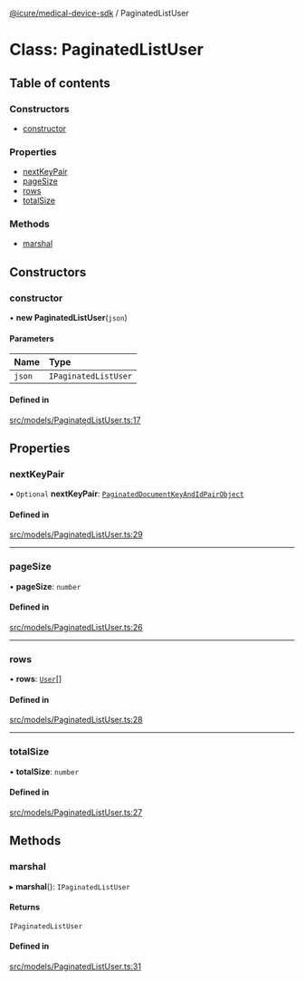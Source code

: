 [@icure/medical-device-sdk](../modules.md) / PaginatedListUser

# Class: PaginatedListUser

## Table of contents

### Constructors

- [constructor](PaginatedListUser.md#constructor)

### Properties

- [nextKeyPair](PaginatedListUser.md#nextkeypair)
- [pageSize](PaginatedListUser.md#pagesize)
- [rows](PaginatedListUser.md#rows)
- [totalSize](PaginatedListUser.md#totalsize)

### Methods

- [marshal](PaginatedListUser.md#marshal)

## Constructors

### constructor

• **new PaginatedListUser**(`json`)

#### Parameters

| Name | Type |
| :------ | :------ |
| `json` | `IPaginatedListUser` |

#### Defined in

[src/models/PaginatedListUser.ts:17](https://github.com/icure/icure-medical-device-js-sdk/blob/6492840/src/models/PaginatedListUser.ts#L17)

## Properties

### nextKeyPair

• `Optional` **nextKeyPair**: [`PaginatedDocumentKeyAndIdPairObject`](PaginatedDocumentKeyAndIdPairObject.md)

#### Defined in

[src/models/PaginatedListUser.ts:29](https://github.com/icure/icure-medical-device-js-sdk/blob/6492840/src/models/PaginatedListUser.ts#L29)

___

### pageSize

• **pageSize**: `number`

#### Defined in

[src/models/PaginatedListUser.ts:26](https://github.com/icure/icure-medical-device-js-sdk/blob/6492840/src/models/PaginatedListUser.ts#L26)

___

### rows

• **rows**: [`User`](User.md)[]

#### Defined in

[src/models/PaginatedListUser.ts:28](https://github.com/icure/icure-medical-device-js-sdk/blob/6492840/src/models/PaginatedListUser.ts#L28)

___

### totalSize

• **totalSize**: `number`

#### Defined in

[src/models/PaginatedListUser.ts:27](https://github.com/icure/icure-medical-device-js-sdk/blob/6492840/src/models/PaginatedListUser.ts#L27)

## Methods

### marshal

▸ **marshal**(): `IPaginatedListUser`

#### Returns

`IPaginatedListUser`

#### Defined in

[src/models/PaginatedListUser.ts:31](https://github.com/icure/icure-medical-device-js-sdk/blob/6492840/src/models/PaginatedListUser.ts#L31)
